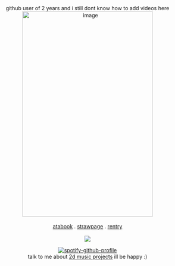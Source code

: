 <div align="center">
  github user of 2 years and i still dont know how to add videos here<br><a href="https://youtu.be/vSrOWujV6Ws?si=2NsffOe5xiRm8-Vn"><img width="350" height="550" alt="image" src="https://encrypted-tbn0.gstatic.com/images?q=tbn:ANd9GcTZkwJbYOlmnOCGmKPClvqQFiIH1vMAMMEFj0LUgDoOlz6dAy0HxD1GzvN4&s=10" />
</a><br></br><a href="https://daleon.atabook.org">atabook</a> . <a href="https://yoiyaminiainori.straw.page/">strawpage</a> . <a href="https://rentry.co/dallydaleon">rentry</a>
<br></br><img src="https://komarev.com/ghpvc/?username=dallydaleon&label=CATHYS+CLEARED&color=ff0000&base=1000000&style=plastic">

[![spotify-github-profile](https://spotify-github-profile.kittinanx.com/api/view?uid=it2ib0xsv0lcpad20hktrepj9&cover_image=true&theme=novatorem&show_offline=false&background_color=121212&interchange=false&bar_color=53b14f&bar_color_cover=false)](https://youtu.be/xHa6a3FtPJg?si=Yg89uBRatoaSeaUi)
<br>talk to me about <a href="https://2d-music-projects-multimedia.fandom.com/wiki/2D_Music_Projects_%26_Multimedia_Wiki">2d music projects</a> ill be happy :)<br></br>
